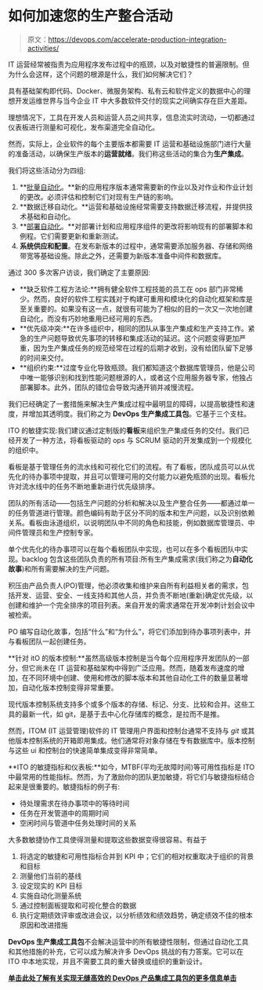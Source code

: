# 如何加速您的生产整合活动

> 原文：<https://devops.com/accelerate-production-integration-activities/>

IT 运营经常被指责为应用程序发布过程中的瓶颈，以及对敏捷性的普遍限制。但为什么会这样，这个问题的根源是什么，我们如何解决它们？

具有基础架构即代码、Docker、微服务架构、私有云和软件定义的数据中心的理想开发运维世界与当今企业 IT 中大多数软件交付的现实之间确实存在巨大差距。

理想情况下，工具在开发人员和运营人员之间共享，信息流实时流动，一切都通过仪表板进行测量和可视化，发布渠道完全自动化。

然而，实际上，企业软件的每个主要版本都需要 IT 运营和基础设施部门进行大量的准备活动，以确保生产版本的**运营就绪**。我们称这些活动的集合为**生产集成**。

我们将这些活动分为四组:

1.  **[批量自动化](http://automic.com/content/key-requirements-job-scheduling-and-workload-automation-solution)。**新的应用程序版本通常需要新的作业以及对作业和作业计划的更改。必须评估和控制它们对现有生产链的影响。
2.  **数据迁移自动化。**运营和基础设施经常需要支持数据迁移流程，并提供技术基础和自动化。
3.  **[部署自动化](http://automic.com/release-automation)。**对部署计划和应用程序组件的更改将影响现有的部署脚本和例程。它们需要更新和重新测试。
4.  **系统供应和配置**。在发布新版本的过程中，通常需要添加服务器、存储和网络带宽等基础设施。除此之外，还需要为新版本准备中间件和数据库。

通过 300 多次客户访谈，我们确定了主要原因:

*   **缺乏软件工程方法论:**拥有健全软件工程技能的员工在 ops 部门非常稀少。然而，良好的软件工程实践对于构建可重用和模块化的自动化框架和库是至关重要的。如果没有这一点，就很有可能为了相似的目的一次又一次地创建自动化，而没有巧妙地重用已经可用的东西。
*   **优先级冲突:**在许多组织中，相同的团队从事生产集成和生产支持工作。紧急的生产问题导致优先事项的转移和集成活动的延迟。这个问题变得更加严重，因为生产集成任务的规范经常在过程的后期才收到，没有给团队留下足够的时间来交付。
*   **组织约束:**过度专业化导致瓶颈。我们都知道这个数据库管理员，他是公司中唯一能够识别和找到性能问题根源的人，或者这个应用服务器专家，他独占部署脚本。此外，团队的错位会导致沟通开销并减慢流程。

我们已经确定了一套措施来解决生产集成过程中最明显的障碍，以提高敏捷性和速度，并增加其透明度。我们称之为 **DevOps 生产集成工具包**。它基于三个支柱。

ITO 的敏捷实现:我们建议通过定制版的**看板**来组织生产集成任务的交付。我们已经开发了一种方法，将看板驱动的 ops 与 SCRUM 驱动的开发集成到一个规模化的组织中。

看板是基于管理任务的流水线和可视化它们的流程。有了看板，团队成员可以从优先化的待办事项中提取，并且可以管理可用的交付能力以避免瓶颈的出现。看板允许对流水线中的任务不断地重新进行优先级排序。

团队的所有活动——包括生产问题的分析和解决以及生产整合任务——都通过单一的任务管道进行管理。颜色编码有助于区分不同的版本和生产问题，以及识别依赖关系。看板由泳道组织，以说明团队中不同的角色和技能，例如数据库管理员、中间件管理员和生产控制专家。

单个优先化的待办事项可以在每个看板团队中实现，也可以在多个看板团队中实现。backlog 包含这些团队负责的所有项目:所有生产集成需求(我们称之为**自动化故事**)和所有需要解决的生产问题。

积压由产品负责人(PO)管理，他必须收集和维护来自所有利益相关者的需求，包括开发、运营、安全、一线支持和其他人员，并负责不断地(重新)确定优先级，以创建和维护一个完全排序的项目列表。来自开发的需求通常在开发冲刺计划会议中被检索。

PO 编写自动化故事，包括“什么”和“为什么”，将它们添加到待办事项列表中，并与看板团队一起创建任务。

**针对 itO 的版本控制:**虽然高级版本控制是当今每个应用程序开发团队的一部分，但它尚未在 IT 运营和基础架构中得到广泛应用。然而，随着发布速度的增加，在不同环境中创建、使用和修改的脚本版本和其他自动化工件的数量显著增加，自动化版本控制变得非常重要。

现代版本控制系统支持多个或多个版本的存储、标记、分支、比较和合并。这些工具的最新一代，如 git，是基于去中心化存储库的概念，是拉而不是推。

然而，ITOM (IT 运营管理)软件的 IT 管理用户界面和控制台通常不支持与 *git* 或其他版本控制系统的开箱即用集成。他们通常将对象存储在专有数据库中。版本控制与这些 ui 和控制台的快速简单集成变得非常简单。

**ITO 的敏捷指标和仪表板:**如今，MTBF(平均无故障时间)等可用性指标是 ITO 中最常用的性能指标。然而，为了激励你的团队更加敏捷，将它们与敏捷指标结合起来是很重要的。敏捷指标的例子有:

*   待处理需求在待办事项中的等待时间
*   任务在开发管道中的周期时间
*   空闲时间与管道中任务处理时间的关系

大多数敏捷协作工具使得测量和提取这些数据变得很容易。有益于

1.  将选定的敏捷和可用性指标合并到 KPI 中；它们的相对权重取决于组织的背景和目标
2.  测量他们当前的基线
3.  设定现实的 KPI 目标
4.  实施自动化测量系统
5.  通过控制面板提取和可视化整合的数据
6.  执行定期绩效评审或改进会议，以分析绩效和绩效趋势，确定绩效不佳的根本原因和改进措施

**DevOps 生产集成工具包**不会解决运营中的所有敏捷性限制，但通过自动化工具和其他措施的补充，它可以成为解决许多 DevOps 挑战的有力答案。它可以在 ITO 中本地实现，并且不需要工具的重大替换或组织的重新设计。

**[单击此处了解有关实现无缝高效的 DevOps 产品集成工具包的更多信息单击](http://offers.automic.com/how-to-smooth-your-devops-production-integration-process-on-demand-webinar-reg)**